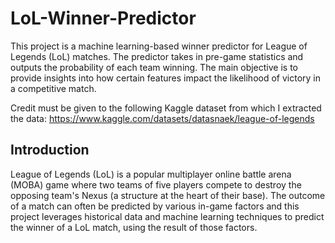 # LoL-Winner-Predictor
This project is a machine learning-based winner predictor for League of Legends (LoL) matches. The predictor takes in pre-game statistics and outputs the probability of each team winning. The main objective is to provide insights into how certain features impact the likelihood of victory in a competitive match.

Credit must be given to the following Kaggle dataset from which I extracted the data: https://www.kaggle.com/datasets/datasnaek/league-of-legends

## Introduction
League of Legends (LoL) is a popular multiplayer online battle arena (MOBA) game where two teams of five players compete to destroy the opposing team's Nexus (a structure at the heart of their base). The outcome of a match can often be predicted by various in-game factors and this project leverages historical data and machine learning techniques to predict the winner of a LoL match, using the result of those factors.



